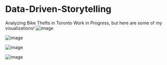 # Data-Driven-Storytelling
Analyzing Bike Thefts in Toronto
 Work in Progress, but here are some of my visualizations!
![image](https://github.com/khushil-sketch/Data-Driven-Storytelling/assets/52947378/74d432aa-7600-4163-a68c-02fb904bc979)

![image](https://github.com/khushil-sketch/Data-Driven-Storytelling/assets/52947378/f3c8eb92-54ac-4448-8444-366e24628530)

![image](https://github.com/khushil-sketch/Data-Driven-Storytelling/assets/52947378/b22e7aea-3307-49e9-aa8d-38ced0f7faad)

![image](https://github.com/khushil-sketch/Data-Driven-Storytelling/assets/52947378/83fd4856-b740-4ca8-9535-7575b9a1760a)



